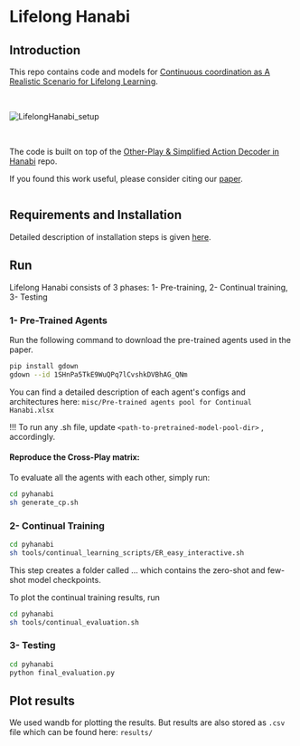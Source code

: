 # Lifelong Hanabi

## Introduction

This repo contains code and models for [Continuous coordination as A Realistic Scenario for Lifelong Learning]().


<br/>

![LifelongHanabi_setup](https://user-images.githubusercontent.com/43013139/107289273-c4f17680-6a32-11eb-93c2-0a70a9e342f3.png)

<br/>



The code is built on top of the [Other-Play & Simplified Action Decoder in Hanabi](https://github.com/facebookresearch/hanabi_SAD) repo.

If you found this work useful, please consider citing our [paper](). 
```

```

## Requirements and Installation
Detailed description of installation steps is given [here](https://docs.google.com/document/d/1mYGzWU_5ELupcNe2YsWrFunSBhTVXXy9Fx694qCL2pA/edit?usp=sharing). 

## Run
Lifelong Hanabi consists of 3 phases: 1- Pre-training, 2- Continual training, 3- Testing 

### 1- Pre-Trained Agents

Run the following command to download the pre-trained agents used in the paper.
```bash
pip install gdown
gdown --id 1SHnPa5TkE9WuQPq7lCvshkDVBhAG_QNm
```
You can find a detailed description of each agent's configs and architectures here:
`misc/Pre-trained agents pool for Continual Hanabi.xlsx`

!!! To run any .sh file, update `<path-to-pretrained-model-pool-dir>` , accordingly.

#### Reproduce the Cross-Play matrix:
To evaluate all the agents with each other, simply run:
```bash
cd pyhanabi
sh generate_cp.sh
```

### 2- Continual Training

```bash
cd pyhanabi
sh tools/continual_learning_scripts/ER_easy_interactive.sh
```
This step creates a folder called ... which contains the zero-shot and few-shot model checkpoints. 

To plot the continual training results, run
```bash
cd pyhanabi
sh tools/continual_evaluation.sh
```

### 3- Testing

```bash
cd pyhanabi
python final_evaluation.py
```

## Plot results
We used wandb for plotting the results. But results are also stored as `.csv` file which can be found here: `results/` 


